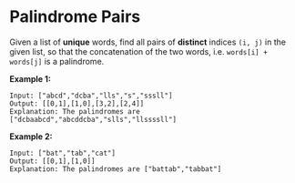 # Palindrome Pairs

Given a list of __unique__ words, find all pairs of __distinct__ indices `(i, j)` in the given list, so that the concatenation of the two words, i.e. `words[i] + words[j]` is a palindrome.

__Example 1:__

```pseudo
Input: ["abcd","dcba","lls","s","sssll"]
Output: [[0,1],[1,0],[3,2],[2,4]]
Explanation: The palindromes are ["dcbaabcd","abcddcba","slls","llssssll"]
```

__Example 2:__

```pseudo
Input: ["bat","tab","cat"]
Output: [[0,1],[1,0]]
Explanation: The palindromes are ["battab","tabbat"]
```
